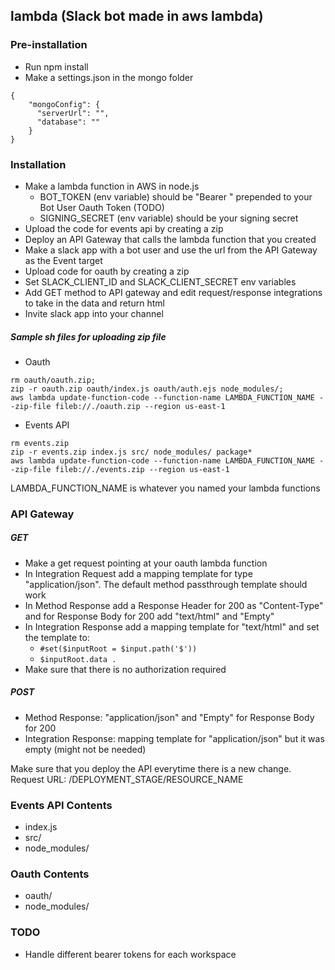 ## lambda (Slack bot made in aws lambda)

### Pre-installation
- Run npm install
- Make a settings.json in the mongo folder
```
{
    "mongoConfig": {
      "serverUrl": "",
      "database": ""
    }
}
```

### Installation
- Make a lambda function in AWS in node.js
  - BOT_TOKEN (env variable) should be "Bearer " prepended to your Bot User Oauth Token (TODO)
  - SIGNING_SECRET (env variable) should be your signing secret
- Upload the code for events api by creating a zip 
- Deploy an API Gateway that calls the lambda function that you created
- Make a slack app with a bot user and use the url from the API Gateway as the Event target
- Upload code for oauth by creating a zip
- Set SLACK_CLIENT_ID and SLACK_CLIENT_SECRET env variables
- Add GET method to API gateway and edit request/response integrations to take in the data and return html
- Invite slack app into your channel

##### Sample sh files for uploading zip file
- Oauth
```
rm oauth/oauth.zip;
zip -r oauth.zip oauth/index.js oauth/auth.ejs node_modules/;
aws lambda update-function-code --function-name LAMBDA_FUNCTION_NAME --zip-file fileb://./oauth.zip --region us-east-1
```
- Events API
```
rm events.zip
zip -r events.zip index.js src/ node_modules/ package*
aws lambda update-function-code --function-name LAMBDA_FUNCTION_NAME --zip-file fileb://./events.zip --region us-east-1
```
LAMBDA_FUNCTION_NAME is whatever you named your lambda functions

### API Gateway

##### GET
- Make a get request pointing at your oauth lambda function
- In Integration Request add a mapping template for type "application/json". The default method passthrough template should work
- In Method Response add a Response Header for 200 as "Content-Type" and for Response Body for 200 add "text/html" and "Empty"
- In Integration Response add a mapping template for "text/html" and set the template to:
  - ```#set($inputRoot = $input.path('$'))```
  - ```$inputRoot.data .```
- Make sure that there is no authorization required

##### POST
- Method Response: "application/json" and "Empty" for Response Body for 200
- Integration Response: mapping template for "application/json" but it was empty (might not be needed)

Make sure that you deploy the API everytime there is a new change.
Request URL: /DEPLOYMENT_STAGE/RESOURCE_NAME

### Events API Contents
- index.js
- src/
- node_modules/

### Oauth Contents
- oauth/
- node_modules/

### TODO
- Handle different bearer tokens for each workspace
